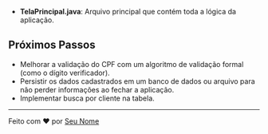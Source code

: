 
- **TelaPrincipal.java**: Arquivo principal que contém toda a lógica da aplicação.

## Próximos Passos

- Melhorar a validação do CPF com um algoritmo de validação formal (como o dígito verificador).
- Persistir os dados cadastrados em um banco de dados ou arquivo para não perder informações ao fechar a aplicação.
- Implementar busca por cliente na tabela.

---

Feito com ❤️ por [Seu Nome](https://github.com/seu-usuario)
